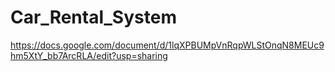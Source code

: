 # Car_Rental_System

https://docs.google.com/document/d/1lqXPBUMpVnRqpWLStOnqN8MEUc9hm5XtY_bb7ArcRLA/edit?usp=sharing
